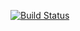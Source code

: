[![Build Status](https://secure.travis-ci.org/issvostok/flashcards.png)](http://travis-ci.org/issvostok/flashcards)
